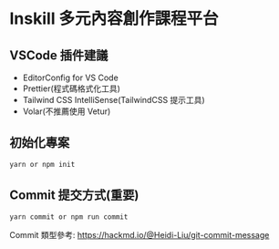 # Inskill 多元內容創作課程平台

## VSCode 插件建議

- EditorConfig for VS Code
- Prettier(程式碼格式化工具)
- Tailwind CSS IntelliSense(TailwindCSS 提示工具)
- Volar(不推薦使用 Vetur)

## 初始化專案

```bash
yarn or npm init
```

## Commit 提交方式(重要)

```bash
yarn commit or npm run commit
```

Commit 類型參考:
https://hackmd.io/@Heidi-Liu/git-commit-message
